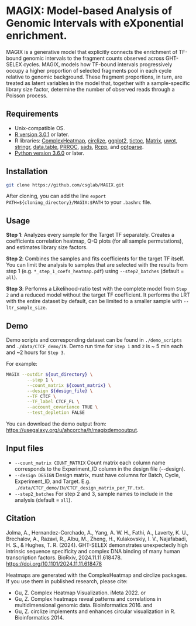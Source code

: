 # MAGIX: Model-based Analysis of Genomic Intervals with eXponential enrichment.

MAGIX is a generative model that explicitly connects the enrichment of TF-bound genomic intervals to the fragment counts observed across GHT-SELEX cycles. MAGIX, models how TF-bound intervals progressively occupy a higher proportion of selected fragments pool in each cycle relative to genomic background. These fragment proportions, in turn, are treated as latent variables in the model that, together with a sample-specific library size factor, determine the number of observed reads through a Poisson process.


## **Requirements** 

- Unix-compatible OS.  
- [R version 3.0.1](http://www.r-project.org/) or later.  
- R libraries: [ComplexHeatmap](https://bioconductor.org/packages/release/bioc/html/ComplexHeatmap.html), [circlize](https://jokergoo.github.io/circlize/), [ggplot2](https://www.rdocumentation.org/packages/ggplot2/versions/3.3.5), [tictoc](https://cran.r-project.org/web/packages/tictoc/index.html), [Matrix](https://cran.r-project.org/web/packages/Matrix/index.html), [uwot](https://cran.r-project.org/web/packages/uwot/index.html), [stringr](https://cran.r-project.org/web/packages/stringr/index.html), [data.table](https://www.rdocumentation.org/packages/data.table/versions/1.14.2), [PRROC](https://cran.r-project.org/web/packages/PRROC/index.html), [sads](https://cran.r-project.org/web/packages/sads/index.html), [Rcpp](https://cran.r-project.org/web/packages/Rcpp/index.html), and [optparse](https://www.rdocumentation.org/packages/optparse/versions/1.6.6).
- [Python version 3.6.0](https://www.python.org/downloads/) or later.  


## **Installation** 

```bash
git clone https://github.com/csglab/MAGIX.git
```

After cloning, you can add the line `export PATH=${cloning_directory}/MAGIX:$PATH` to your `.bashrc` file.

## **Usage**  

**Step 1**: Analyzes every sample for the Target TF separately. Creates a coefficients correlation heatmap, Q-Q plots (for all sample permutations), and estimates library size factors. 

**Step 2**: Combines the samples and fits coefficients for the target TF itself. You can limit the analysis to samples that are selected with the results from step 1 (e.g. `*_step_1_coefs_heatmap.pdf`) using `--step2_batches` (default = `all`). 

**Step 3**: Performs a Likelihood-ratio test with the complete model from `Step 2` and a reduced model without the target TF coefficient. It performs the LRT with the entire dataset by default, can be limited to a smaller sample with `--ltr_sample_size`.


## **Demo**
Demo scripts and corresponding dataset can be found in `./demo_scripts` and `./data/CTCF_demo/IN`. Demo run time for `Step 1` and `2` is ~ 5 min each and ~2 hours for `Step 3`. 

For example:
```bash
MAGIX --outdir ${out_directory} \
        --step 1 \
        --count_matrix ${count_matrix} \
        --design ${design_file} \
        --TF CTCF \
        --TF_label CTCF_FL \
        --account_covariance TRUE \
        --test_depletion FALSE
```

You can download the demo output from: https://usegalaxy.org/u/ahcorcha/h/magixdemooutput.

## **Input files** 

- `--count_matrix COUNT_MATRIX` Count matrix each column name corresponds to the Experiment_ID column in the design file (--design).
 - `--design DESIGN` Design matrix, must have columns for Batch, Cycle, Experiment_ID, and Target. E.g. `./data/CTCF_demo/IN/CTCF_design_matrix_per_TF.txt`.
 - `--step2_batches` For step 2 and 3, sample names to include in the analysis (default = `all`). 


## **Citation**

Jolma, A., Hernandez-Corchado, A., Yang, A. W. H., Fathi, A., Laverty, K. U., Brechalov, A., Razavi, R., Albu, M., Zheng, H., Kulakovskiy, I. V., Najafabadi, H. S., & Hughes, T. R. (2024). GHT-SELEX demonstrates unexpectedly high intrinsic sequence specificity and complex DNA binding of many human transcription factors. BioRxiv, 2024.11.11.618478. https://doi.org/10.1101/2024.11.11.618478





Heatmaps are generated with the ComplexHeatmap and circlize packages. If you use them in published research, please cite:

- Gu, Z. Complex Heatmap Visualization. iMeta 2022.
or
- Gu, Z. Complex heatmaps reveal patterns and correlations in multidimensional
    genomic data. Bioinformatics 2016.
and
- Gu, Z. circlize implements and enhances circular visualization
  in R. Bioinformatics 2014.





 


